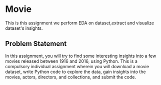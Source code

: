 # Movie
This is this assignment we perform EDA on dataset,extract and visualize dataset's insights.

## Problem Statement
In this assignment, you will try to find some interesting insights into a few movies released between 1916 and 2016, using Python. This is a compulsory individual assignment wherein you will download a movie dataset, write Python code to explore the data, gain insights into the movies, actors, directors, and collections, and submit the code.

